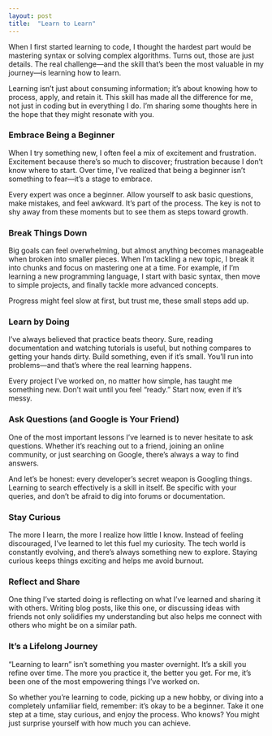 ```yaml
---
layout: post
title:  "Learn to Learn"
---
```

When I first started learning to code, I thought the hardest part would be mastering syntax or solving complex algorithms. Turns out, those are just details. The real challenge—and the skill that’s been the most valuable in my journey—is learning how to learn.

Learning isn’t just about consuming information; it’s about knowing how to process, apply, and retain it. This skill has made all the difference for me, not just in coding but in everything I do. I’m sharing some thoughts here in the hope that they might resonate with you.

### Embrace Being a Beginner

When I try something new, I often feel a mix of excitement and frustration. Excitement because there’s so much to discover; frustration because I don’t know where to start. Over time, I’ve realized that being a beginner isn’t something to fear—it’s a stage to embrace.

Every expert was once a beginner. Allow yourself to ask basic questions, make mistakes, and feel awkward. It’s part of the process. The key is not to shy away from these moments but to see them as steps toward growth.

### Break Things Down

Big goals can feel overwhelming, but almost anything becomes manageable when broken into smaller pieces. When I’m tackling a new topic, I break it into chunks and focus on mastering one at a time. For example, if I’m learning a new programming language, I start with basic syntax, then move to simple projects, and finally tackle more advanced concepts.

Progress might feel slow at first, but trust me, these small steps add up.

### Learn by Doing

I’ve always believed that practice beats theory. Sure, reading documentation and watching tutorials is useful, but nothing compares to getting your hands dirty. Build something, even if it’s small. You’ll run into problems—and that’s where the real learning happens.

Every project I’ve worked on, no matter how simple, has taught me something new. Don’t wait until you feel “ready.” Start now, even if it’s messy.

### Ask Questions (and Google is Your Friend)

One of the most important lessons I’ve learned is to never hesitate to ask questions. Whether it’s reaching out to a friend, joining an online community, or just searching on Google, there’s always a way to find answers.

And let’s be honest: every developer’s secret weapon is Googling things. Learning to search effectively is a skill in itself. Be specific with your queries, and don’t be afraid to dig into forums or documentation.

### Stay Curious

The more I learn, the more I realize how little I know. Instead of feeling discouraged, I’ve learned to let this fuel my curiosity. The tech world is constantly evolving, and there’s always something new to explore. Staying curious keeps things exciting and helps me avoid burnout.

### Reflect and Share

One thing I’ve started doing is reflecting on what I’ve learned and sharing it with others. Writing blog posts, like this one, or discussing ideas with friends not only solidifies my understanding but also helps me connect with others who might be on a similar path.

### It’s a Lifelong Journey

“Learning to learn” isn’t something you master overnight. It’s a skill you refine over time. The more you practice it, the better you get. For me, it’s been one of the most empowering things I’ve worked on.

So whether you’re learning to code, picking up a new hobby, or diving into a completely unfamiliar field, remember: it’s okay to be a beginner. Take it one step at a time, stay curious, and enjoy the process. Who knows? You might just surprise yourself with how much you can achieve.

